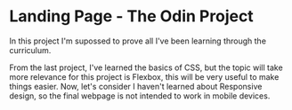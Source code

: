 # Landing Page - The Odin Project

In this project I'm supossed to prove all I've been learning through the curriculum.

From the last project, I've learned the basics of CSS, but the topic will take more relevance for this project is Flexbox, this will be very useful to make things easier. Now, let's consider I haven't learned about Responsive design, so the final webpage is not intended to work in mobile devices.